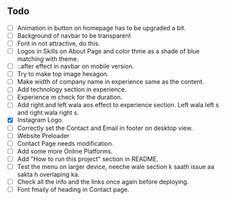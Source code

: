 ## Todo
- [ ] Animation in button on homepage has to be upgraded a bit. 
- [ ] Background of navbar to be transparent
- [ ] Font in not attractive, do this. 
- [ ] Logos in Skills on About Page and color thme as a shade of blue matching with theme.
- [ ] ::after effect in navbar on mobile version. 
- [ ] Try to make top image hexagon.
- [ ] Make width of company name in experience same as the content.
- [ ] Add technology section in experience.
- [ ] Experience m check for the duration.
- [ ] Add right and left wala aos effect to experience section. Left wala left s and right wala right s.
- [x] Instagram Logo.
- [ ] Correctly set the Contact and Email in footer on desktop view.
- [ ] Website Preloader
- [ ] Contact Page needs modification.
- [ ] Add some more Online Platforms.
- [ ] Add "How to run this project" section in README.
- [ ] Test the menu on larger device, neeche wale section k saath issue aa sakta h overlaping ka.
- [ ] Check all the info and the links once again before deploying.
- [ ] Font fmaily of heading in Contact page.